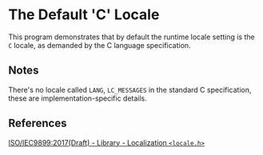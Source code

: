 # The Default 'C' Locale
This program demonstrates that by default the runtime locale setting is the `C` locale, as demanded by the C language specification.

## Notes

There's no locale called `LANG`, `LC_MESSAGES` in the standard C specification, these are implementation-specific details.

## References

[ISO/IEC9899:2017(Draft) - Library - Localization `<locale.h>`](http://www.open-std.org/jtc1/sc22/wg14/www/abq/c17_updated_proposed_fdis.pdf)

